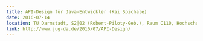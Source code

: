 ```yaml
---
title: API-Design für Java-Entwickler (Kai Spichale)
date: 2016-07-14
location: TU Darmstadt, S2|02 (Robert-Piloty-Geb.), Raum C110, Hochschulstr. 10, 64289 Darmstadt
link: http://www.jug-da.de/2016/07/API-Design/
---
```

